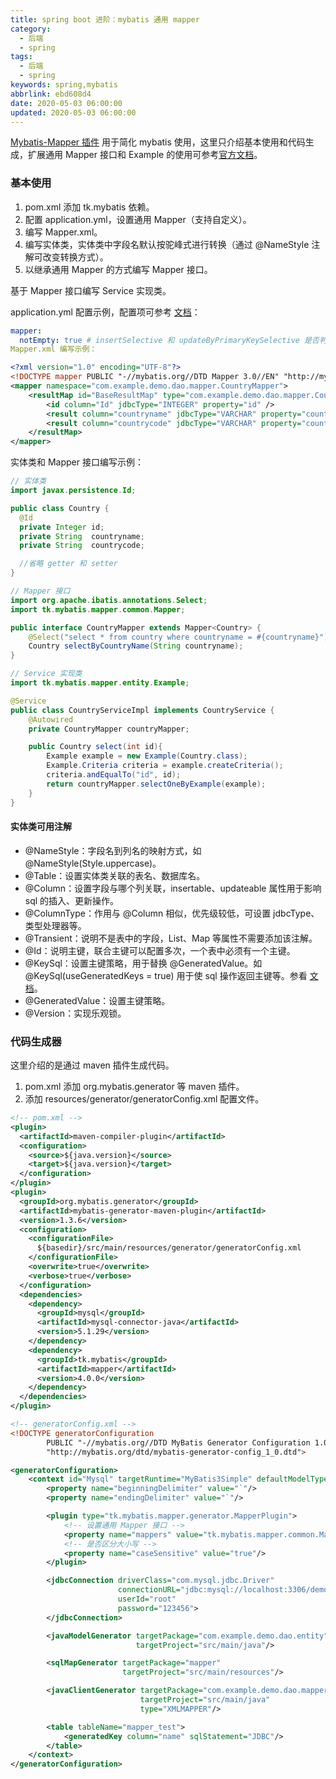 ```yaml
---
title: spring boot 进阶：mybatis 通用 mapper
category:
  - 后端
  - spring
tags:
  - 后端
  - spring
keywords: spring,mybatis
abbrlink: ebd608d4
date: 2020-05-03 06:00:00
updated: 2020-05-03 06:00:00
---
```


[Mybatis-Mapper 插件](https://github.com/abel533/Mapper) 用于简化 mybatis 使用，这里只介绍基本使用和代码生成，扩展通用 Mapper 接口和 Example 的使用可参考[官方文档](https://github.com/abel533/Mapper/wiki/5.extend)。

### 基本使用

1. pom.xml 添加 tk.mybatis 依赖。
2. 配置 application.yml，设置通用 Mapper（支持自定义）。
3. 编写 Mapper.xml。
4. 编写实体类，实体类中字段名默认按驼峰式进行转换（通过 @NameStyle 注解可改变转换方式）。
5. 以继承通用 Mapper 的方式编写 Mapper 接口。

基于 Mapper 接口编写 Service 实现类。

application.yml 配置示例，配置项可参考 [文档](https://github.com/abel533/Mapper/wiki/3.config)：

```yml
mapper:
  notEmpty: true # insertSelective 和 updateByPrimaryKeySelective 是否判断字符串类型 !=''
Mapper.xml 编写示例：
```

```xml
<?xml version="1.0" encoding="UTF-8"?>
<!DOCTYPE mapper PUBLIC "-//mybatis.org//DTD Mapper 3.0//EN" "http://mybatis.org/dtd/mybatis-3-mapper.dtd">
<mapper namespace="com.example.demo.dao.mapper.CountryMapper">
    <resultMap id="BaseResultMap" type="com.example.demo.dao.mapper.CountryMapper">
        <id column="Id" jdbcType="INTEGER" property="id" />
        <result column="countryname" jdbcType="VARCHAR" property="countryname" />
        <result column="countrycode" jdbcType="VARCHAR" property="countrycode" />
    </resultMap>
</mapper>
```

实体类和 Mapper 接口编写示例：

```java
// 实体类
import javax.persistence.Id;

public class Country {
  @Id
  private Integer id;
  private String  countryname;
  private String  countrycode;

  //省略 getter 和 setter
}

// Mapper 接口
import org.apache.ibatis.annotations.Select;
import tk.mybatis.mapper.common.Mapper;

public interface CountryMapper extends Mapper<Country> {
    @Select("select * from country where countryname = #{countryname}")
    Country selectByCountryName(String countryname);
}

// Service 实现类
import tk.mybatis.mapper.entity.Example;

@Service
public class CountryServiceImpl implements CountryService {
    @Autowired
    private CountryMapper countryMapper;

    public Country select(int id){
        Example example = new Example(Country.class);
        Example.Criteria criteria = example.createCriteria();
        criteria.andEqualTo("id", id);
        return countryMapper.selectOneByExample(example);
    }
}
```

#### 实体类可用注解

* @NameStyle：字段名到列名的映射方式，如 @NameStyle(Style.uppercase)。
* @Table：设置实体类关联的表名、数据库名。
* @Column：设置字段与哪个列关联，insertable、updateable 属性用于影响 sql 的插入、更新操作。
* @ColumnType：作用与 @Column 相似，优先级较低，可设置 jdbcType、类型处理器等。
* @Transient：说明不是表中的字段，List、Map 等属性不需要添加该注解。
* @Id：说明主键，联合主键可以配置多次，一个表中必须有一个主键。
* @KeySql：设置主键策略，用于替换 @GeneratedValue。如 @KeySql(useGeneratedKeys = true) 用于使 sql 操作返回主键等。参看 [文档](https://github.com/abel533/Mapper/wiki/2.3-generatedvalue)。
* @GeneratedValue：设置主键策略。
* @Version：实现乐观锁。

### 代码生成器

这里介绍的是通过 maven 插件生成代码。

1. pom.xml 添加 org.mybatis.generator 等 maven 插件。
2. 添加 resources/generator/generatorConfig.xml 配置文件。

```xml
<!-- pom.xml -->
<plugin>
  <artifactId>maven-compiler-plugin</artifactId>
  <configuration>
    <source>${java.version}</source>
    <target>${java.version}</target>
  </configuration>
</plugin>
<plugin>
  <groupId>org.mybatis.generator</groupId>
  <artifactId>mybatis-generator-maven-plugin</artifactId>
  <version>1.3.6</version>
  <configuration>
    <configurationFile>
      ${basedir}/src/main/resources/generator/generatorConfig.xml
    </configurationFile>
    <overwrite>true</overwrite>
    <verbose>true</verbose>
  </configuration>
  <dependencies>
    <dependency>
      <groupId>mysql</groupId>
      <artifactId>mysql-connector-java</artifactId>
      <version>5.1.29</version>
    </dependency>
    <dependency>
      <groupId>tk.mybatis</groupId>
      <artifactId>mapper</artifactId>
      <version>4.0.0</version>
    </dependency>
  </dependencies>
</plugin>

<!-- generatorConfig.xml -->
<!DOCTYPE generatorConfiguration
        PUBLIC "-//mybatis.org//DTD MyBatis Generator Configuration 1.0//EN"
        "http://mybatis.org/dtd/mybatis-generator-config_1_0.dtd">

<generatorConfiguration>
    <context id="Mysql" targetRuntime="MyBatis3Simple" defaultModelType="flat">
        <property name="beginningDelimiter" value="`"/>
        <property name="endingDelimiter" value="`"/>

        <plugin type="tk.mybatis.mapper.generator.MapperPlugin">
            <!-- 设置通用 Mapper 接口 -->
            <property name="mappers" value="tk.mybatis.mapper.common.Mapper"/>
            <!-- 是否区分大小写 -->
            <property name="caseSensitive" value="true"/>
        </plugin>

        <jdbcConnection driverClass="com.mysql.jdbc.Driver"
                        connectionURL="jdbc:mysql://localhost:3306/demo"
                        userId="root"
                        password="123456">
        </jdbcConnection>

        <javaModelGenerator targetPackage="com.example.demo.dao.entity"
                            targetProject="src/main/java"/>

        <sqlMapGenerator targetPackage="mapper"
                         targetProject="src/main/resources"/>

        <javaClientGenerator targetPackage="com.example.demo.dao.mapper"
                             targetProject="src/main/java"
                             type="XMLMAPPER"/>

        <table tableName="mapper_test">
            <generatedKey column="name" sqlStatement="JDBC"/>
        </table>
    </context>
</generatorConfiguration>
```